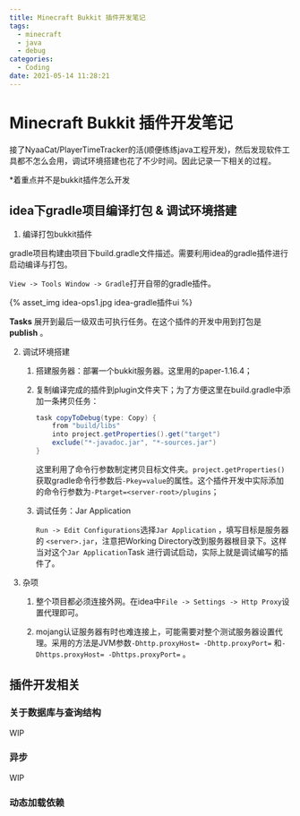 ```yaml
---
title: Minecraft Bukkit 插件开发笔记
tags:
  - minecraft
  - java
  - debug 
categories:
  - Coding
date: 2021-05-14 11:28:21
---
```


# Minecraft Bukkit 插件开发笔记

接了NyaaCat/PlayerTimeTracker的活(顺便练练java工程开发)，然后发现软件工具都不怎么会用，调试环境搭建也花了不少时间。因此记录一下相关的过程。

*着重点并不是bukkit插件怎么开发

## idea下gradle项目编译打包 & 调试环境搭建

1. 编译打包bukkit插件

  gradle项目构建由项目下build.gradle文件描述。需要利用idea的gradle插件进行启动编译与打包。

  `View -> Tools Window -> Gradle`打开自带的gradle插件。

  {% asset_img idea-ops1.jpg idea-gradle插件ui %}

  __Tasks__ 展开到最后一级双击可执行任务。在这个插件的开发中用到打包是 __publish__ 。

2. 调试环境搭建

   1. 搭建服务器：部署一个bukkit服务器。这里用的paper-1.16.4；

   2. 复制编译完成的插件到plugin文件夹下；为了方便这里在build.gradle中添加一条拷贝任务：

      ```groovy
      task copyToDebug(type: Copy) {
          from "build/libs"
          into project.getProperties().get("target")
          exclude("*-javadoc.jar", "*-sources.jar")
      }
      ```

      这里利用了命令行参数制定拷贝目标文件夹。`project.getProperties()`获取gradle命令行参数后`-Pkey=value`的属性。这个插件开发中实际添加的命令行参数为`-Ptarget=<server-root>/plugins`；

   3. 调试任务：Jar Application

      `Run -> Edit Configurations`选择`Jar Application` ，填写目标是服务器的 `<server>.jar`，注意把Working Directory改到服务器根目录下。这样当对这个`Jar Application`Task 进行调试启动，实际上就是调试编写的插件了。

3. 杂项

   1) 整个项目都必须连接外网。在idea中`File -> Settings -> Http Proxy`设置代理即可。

   2) mojang认证服务器有时也难连接上，可能需要对整个测试服务器设置代理。采用的方法是JVM参数`-Dhttp.proxyHost= -Dhttp.proxyPort=` 和`-Dhttps.proxyHost= -Dhttps.proxyPort=` 。



## 插件开发相关

### 关于数据库与查询结构

WIP

### 异步

WIP

### 动态加载依赖
